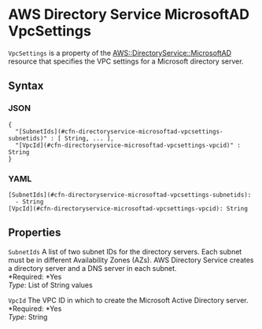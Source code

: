 # AWS Directory Service MicrosoftAD VpcSettings<a name="aws-properties-directoryservice-microsoftad-vpcsettings"></a>

`VpcSettings` is a property of the [AWS::DirectoryService::MicrosoftAD](aws-resource-directoryservice-microsoftad.md) resource that specifies the VPC settings for a Microsoft directory server\.

## Syntax<a name="w3ab2c21c14d511b5"></a>

### JSON<a name="aws-properties-directoryservice-microsoftad-vpcsettings-syntax.json"></a>

```
{
  "[SubnetIds](#cfn-directoryservice-microsoftad-vpcsettings-subnetids)" : [ String, ... ],
  "[VpcId](#cfn-directoryservice-microsoftad-vpcsettings-vpcid)" : String
}
```

### YAML<a name="aws-properties-directoryservice-microsoftad-vpcsettings-syntax.yaml"></a>

```
[SubnetIds](#cfn-directoryservice-microsoftad-vpcsettings-subnetids):
  - String
[VpcId](#cfn-directoryservice-microsoftad-vpcsettings-vpcid): String
```

## Properties<a name="w3ab2c21c14d511b7"></a>

`SubnetIds`  <a name="cfn-directoryservice-microsoftad-vpcsettings-subnetids"></a>
A list of two subnet IDs for the directory servers\. Each subnet must be in different Availability Zones \(AZs\)\. AWS Directory Service creates a directory server and a DNS server in each subnet\.  
*Required: *Yes  
*Type*: List of String values

`VpcId`  <a name="cfn-directoryservice-microsoftad-vpcsettings-vpcid"></a>
The VPC ID in which to create the Microsoft Active Directory server\.  
*Required: *Yes  
*Type*: String